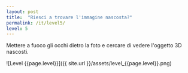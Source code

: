 ```yaml
---
layout: post
title:  "Riesci a trovare l'immagine nascosta?"
permalink: /it/level5/
level: 5
---
```

Mettere a fuoco gli occhi dietro la foto e cercare di vedere l'oggetto 3D nascosti.

![Level {{page.level}}]({{ site.url }}/assets/level_{{page.level}}.png)